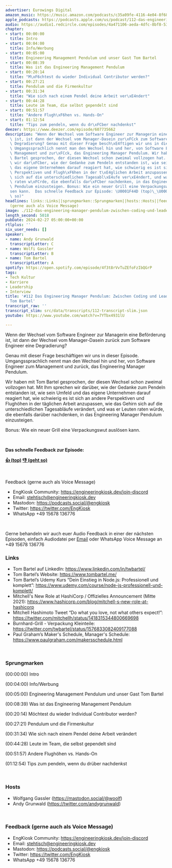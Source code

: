 ```yaml
---
advertiser: Eurowings Digital
amazon_music: https://music.amazon.com/podcasts/c35a09fe-4116-4e04-8f68-77d61b112e46/episodes/9614d16a-41b9-461b-a234-63e5da854f9a/engineering-kiosk-112-das-engineering-manager-pendulum-zwischen-coding-und-leadership-mit-tom-bartel
apple_podcasts: https://podcasts.apple.com/us/podcast/112-das-engineering-manager-pendulum-zwischen-coding/id1603082924?i=1000647181431&uo=4
audio: https://audio1.redcircle.com/episodes/4a471106-aeda-4dfc-8bf8-5386d2a68f96/stream.mp3
chapter:
- start: 00:00:00
  title: Intro
- start: 00:04:00
  title: Info/Werbung
- start: 00:05:00
  title: Engineering Management Pendulum und unser Gast Tom Bartel
- start: 00:08:39
  title: Was ist das Engineering Management Pendulum
- start: 00:20:14
  title: "M\xF6chtest du wieder Individual Contributor werden?"
- start: 00:27:21
  title: Pendulum und die Firmenkultur
- start: 00:31:34
  title: "Wie sich nach einem Pendel deine Arbeit ver\xE4ndert"
- start: 00:44:28
  title: Leute im Team, die selbst gependelt sind
- start: 00:51:57
  title: "Andere Flugh\xF6hen vs. Hands-On"
- start: 01:12:54
  title: "Tips zum pendeln, wenn du dr\xFCber nachdenkst"
deezer: https://www.deezer.com/episode/607735662
description: "Wenn der Wechsel vom Software Engineer zur Managerin eine Bef\xF6rderung\
  \ ist, ist dann der Wechsel vom Manager-Dasein zur\xFCck zum Software Engineer eine\
  \ Degradierung? Genau mit dieser Frage besch\xE4ftigen wir uns in dieser Episode.\
  \ Umgangssprachlich nennt man den Wechsel hin und her, von Software Engineer zum\
  \ Management und zur\xFCck, das Engineering Manager Pendulum. Wir haben mit Tom\
  \ Bartel gesprochen, der diesen Wechsel schon zweimal vollzogen hat. Mit Ihm sprechen\
  \ wir dar\xFCber, wie der Gedanke zum Pendeln entstanden ist, wie sein Umfeld und\
  \ das eigene Unternehmen darauf reagiert hat, wie schwierig es ist sich an andere\
  \ Perspektiven und Flugh\xF6hen in der t\xE4glichen Arbeit anzupassen, wie das Gehirn\
  \ sich auf die unterschiedlichen Tagesabl\xE4ufe ver\xE4ndert, und was er Leuten\
  \ raten w\xFCrde, die ebenfalls dar\xFCber nachdenken, in das Engineering Manager\
  \ Pendulum einzusteigen. Bonus: Wie ein neuer Grill eine Verpackungswut ausl\xF6\
  sen kann.  Das schnelle Feedback zur Episode: \U0001F44D (top)\_\U0001F44E (geht\
  \ so)"
headlines: links::Links||sprungmarken::Sprungmarken||hosts::Hosts||feedback-gerne-auch-als-voice-message::Feedback
  (gerne auch als Voice Message)
image: ./112-das-engineering-manager-pendulum-zwischen-coding-und-leadership-mit-tom-bartel.jpg
length_second: 5018
pubDate: 2024-02-27 05:00:00+00:00
rtlplus: ''
six_user_needs: []
speaker:
- name: Andy Grunwald
  transcriptLetter: C
- name: Wolfi Gassler
  transcriptLetter: B
- name: Tom Bartel
  transcriptLetter: A
spotify: https://open.spotify.com/episode/4f3t8rVvTuZEfoFzIbQGrP
tags:
- Tech Kultur
- Karriere
- Leadership
- Interview
title: '#112 Das Engineering Manager Pendulum: Zwischen Coding und Leadership mit
  Tom Bartel'
transcript_raw: ''
transcript_slim: src/data/transcripts/112-transcript-slim.json
youtube: https://www.youtube.com/watch?v=7YTbx4931lU

---
```

<p>Wenn der Wechsel vom Software Engineer zur Managerin eine Beförderung ist, ist dann der Wechsel vom Manager-Dasein zurück zum Software Engineer eine Degradierung?</p><p>Genau mit dieser Frage beschäftigen wir uns in dieser Episode. Umgangssprachlich nennt man den Wechsel hin und her, von Software Engineer zum Management und zurück, das Engineering Manager Pendulum.</p><p>Wir haben mit Tom Bartel gesprochen, der diesen Wechsel schon zweimal vollzogen hat. Mit Ihm sprechen wir darüber, wie der Gedanke zum Pendeln entstanden ist, wie sein Umfeld und das eigene Unternehmen darauf reagiert hat, wie schwierig es ist sich an andere Perspektiven und Flughöhen in der täglichen Arbeit anzupassen, wie das Gehirn sich auf die unterschiedlichen Tagesabläufe verändert, und was er Leuten raten würde, die ebenfalls darüber nachdenken, in das Engineering Manager Pendulum einzusteigen.</p><p>Bonus: Wie ein neuer Grill eine Verpackungswut auslösen kann.</p><p><br></p><p><strong>Das schnelle Feedback zur Episode:</strong></p><p><a href="https://api.openpodcast.dev/feedback/112/upvote" rel="nofollow"><strong>👍 (top)</strong></a><strong> </strong><a href="https://api.openpodcast.dev/feedback/112/downvote" rel="nofollow"><strong>👎 (geht so)</strong></a></p><p><br></p><p>Feedback (gerne auch als Voice Message)</p><ul><li>EngKiosk Community: <a href="https://engineeringkiosk.dev/join-discord">https://engineeringkiosk.dev/join-discord</a> </li><li>Email: <a href="mailto:stehtisch@engineeringkiosk.dev" rel="nofollow">stehtisch@engineeringkiosk.dev</a></li><li>Mastodon: <a href="https://podcasts.social/@engkiosk" rel="nofollow">https://podcasts.social/@engkiosk</a></li><li>Twitter: <a href="https://twitter.com/EngKiosk" rel="nofollow">https://twitter.com/EngKiosk</a></li><li>WhatsApp +49 15678 136776</li></ul><p><br></p><p>Gerne behandeln wir auch euer Audio Feedback in einer der nächsten Episoden, einfach Audiodatei per <a href="https://engineeringkiosk.dev/kontakt/">Email</a> oder WhatsApp Voice Message an +49 15678 136776</p><h3 id="links">Links</h3><ul><li>Tom Bartel auf LinkedIn: <a href="https://www.linkedin.com/in/twbartel/" rel="nofollow">https://www.linkedin.com/in/twbartel/</a></li><li>Tom Bartel’s Website: <a href="https://www.tombartel.me/" rel="nofollow">https://www.tombartel.me/</a></li><li>Tom Bartel’s Udemy Kurs “Dein Einstieg in Node.js: Professionell und komplett”: <a href="https://www.udemy.com/course/node-js-professionell-und-komplett/" rel="nofollow">https://www.udemy.com/course/node-js-professionell-und-komplett/</a></li><li>Mitchell&#39;s New Role at HashiCorp / Offizielles Announcement (Mitte 2021): <a href="https://www.hashicorp.com/blog/mitchell-s-new-role-at-hashicorp" rel="nofollow">https://www.hashicorp.com/blog/mitchell-s-new-role-at-hashicorp</a></li><li>Mitchell Hashimoto Tweet “Do what you love, not what others expect!”: <a href="https://twitter.com/mitchellh/status/1418315344800669698" rel="nofollow">https://twitter.com/mitchellh/status/1418315344800669698</a></li><li>Burnhard-Grill - Verpackung Kleinteile: <a href="https://twitter.com/twbartel/status/1576833082409177088" rel="nofollow">https://twitter.com/twbartel/status/1576833082409177088</a></li><li>Paul Graham’s Maker&#39;s Schedule, Manager&#39;s Schedule: <a href="https://www.paulgraham.com/makersschedule.html" rel="nofollow">https://www.paulgraham.com/makersschedule.html</a></li></ul><p><br></p><h3 id="sprungmarken">Sprungmarken</h3><p>(00:00:00) Intro</p><p>(00:04:00) Info/Werbung</p><p>(00:05:00) Engineering Management Pendulum und unser Gast Tom Bartel</p><p>(00:08:39) Was ist das Engineering Management Pendulum</p><p>(00:20:14) Möchtest du wieder Individual Contributor werden?</p><p>(00:27:21) Pendulum und die Firmenkultur</p><p>(00:31:34) Wie sich nach einem Pendel deine Arbeit verändert</p><p>(00:44:28) Leute im Team, die selbst gependelt sind</p><p>(00:51:57) Andere Flughöhen vs. Hands-On</p><p>(01:12:54) Tips zum pendeln, wenn du drüber nachdenkst</p><p><br></p><h3 id="hosts">Hosts</h3><ul><li>Wolfgang Gassler (<a href="https://mastodon.social/@woolf" rel="nofollow">https://mastodon.social/@woolf</a>)</li><li>Andy Grunwald (<a href="https://twitter.com/andygrunwald" rel="nofollow">https://twitter.com/andygrunwald</a>)</li></ul><p><br></p><h3 id="feedback-gerne-auch-als-voice-message">Feedback (gerne auch als Voice Message)</h3><ul><li>EngKiosk Community: <a href="https://engineeringkiosk.dev/join-discord">https://engineeringkiosk.dev/join-discord</a> </li><li>Email: <a href="mailto:stehtisch@engineeringkiosk.dev" rel="nofollow">stehtisch@engineeringkiosk.dev</a></li><li>Mastodon: <a href="https://podcasts.social/@engkiosk" rel="nofollow">https://podcasts.social/@engkiosk</a></li><li>Twitter: <a href="https://twitter.com/EngKiosk" rel="nofollow">https://twitter.com/EngKiosk</a></li><li>WhatsApp +49 15678 136776</li></ul>